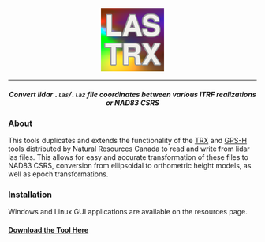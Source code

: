 <div align="center">
    <img src="las_trx/resources/las-trx.png" alt="LAS-TRX">
</div>

___

<div align="center">
   <h4><i>Convert lidar <code>.las</code>/<code>.laz</code> file coordinates between various ITRF realizations or NAD83 CSRS</i></h4>
</div>

### About

This tools duplicates and extends the functionality of the [TRX](https://webapp.geod.nrcan.gc.ca/geod/tools-outils/trx.php) and
[GPS-H](https://webapp.geod.nrcan.gc.ca/geod/tools-outils/gpsh.php) tools distributed by Natural Resources Canada to read and
write from lidar las files. This allows for easy and accurate transformation of these files to NAD83 CSRS, conversion from
ellipsoidal to orthometric height models, as well as epoch transformations.

### Installation

Windows and Linux GUI applications are available on the resources page.

#### [Download the Tool Here](https://github.com/tayden/LAS-TRX/releases)
